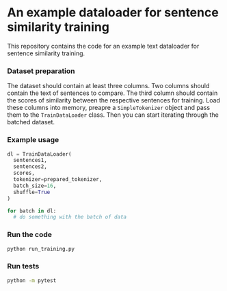 # An example dataloader for sentence similarity training

This repository contains the code for an example text dataloader for sentence similarity training.


### Dataset preparation

The dataset should contain at least three columns. Two columns should contain the text of sentences to compare. The third column should contain the scores of similarity between the respective sentences for training.
Load these columns into memory, preapre a `SimpleTokenizer` object and pass them to the `TrainDataLoader` class. Then you can start iterating through the batched dataset.

### Example usage

```python
dl = TrainDataLoader(
  sentences1,
  sentences2,
  scores,
  tokenizer=prepared_tokenizer,
  batch_size=16,
  shuffle=True
)

for batch in dl:
  # do something with the batch of data
```


### Run the code

```bash
python run_training.py
```

### Run tests

```bash
python -m pytest
```
